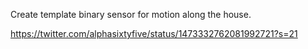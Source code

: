  Create template binary sensor for motion along the house.

https://twitter.com/alphasixtyfive/status/1473332762081992721?s=21